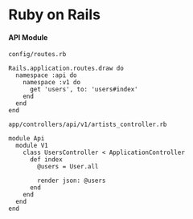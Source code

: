 # Ruby on Rails 

#### API Module
`config/routes.rb`

```rails
Rails.application.routes.draw do
  namespace :api do
    namespace :v1 do
      get 'users', to: 'users#index'
    end
  end
end
```

`app/controllers/api/v1/artists_controller.rb`

```rails
module Api
  module V1
    class UsersController < ApplicationController
      def index
        @users = User.all
        
        render json: @users
      end
    end
  end
end
```
